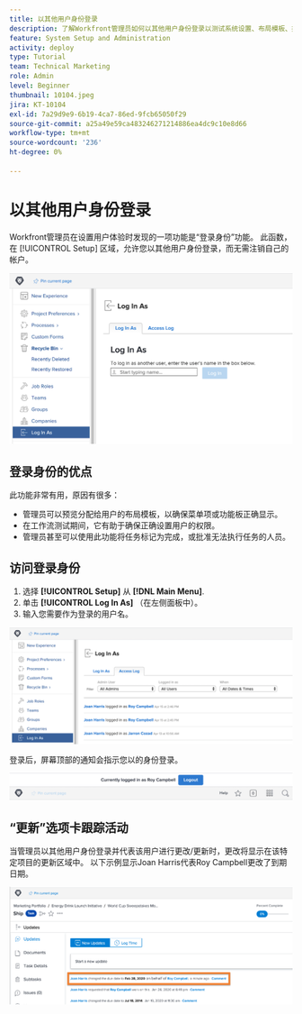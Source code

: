 ```yaml
---
title: 以其他用户身份登录
description: 了解Workfront管理员如何以其他用户身份登录以测试系统设置、布局模板、报告等。
feature: System Setup and Administration
activity: deploy
type: Tutorial
team: Technical Marketing
role: Admin
level: Beginner
thumbnail: 10104.jpeg
jira: KT-10104
exl-id: 7a29d9e9-6b19-4ca7-86ed-9fcb65050f29
source-git-commit: a25a49e59ca483246271214886ea4dc9c10e8d66
workflow-type: tm+mt
source-wordcount: '236'
ht-degree: 0%

---
```


# 以其他用户身份登录

Workfront管理员在设置用户体验时发现的一项功能是“登录身份”功能。 此函数，在 [!UICONTROL Setup] 区域，允许您以其他用户身份登录，而无需注销自己的帐户。

![[!UICONTROL Log In As] 页面位置 [!UICONTROL Setup] 区域](assets/admin-fund-log-in-as-1.png)

## 登录身份的优点

此功能非常有用，原因有很多：

* 管理员可以预览分配给用户的布局模板，以确保菜单项或功能板正确显示。
* 在工作流测试期间，它有助于确保正确设置用户的权限。
* 管理员甚至可以使用此功能将任务标记为完成，或批准无法执行任务的人员。

## 访问登录身份

1. 选择 **[!UICONTROL Setup]** 从 **[!DNL Main Menu]**.
1. 单击 **[!UICONTROL Log In As]** （在左侧面板中）。
1. 输入您需要作为登录的用户名。

![[!UICONTROL Access Log] 选项卡 [!UICONTROL Log In As] 页面](assets/admin-fund-log-in-as-3.png)

登录后，屏幕顶部的通知会指示您以的身份登录。

![[!UICONTROL Currently logged in as] 顶部消息 [!DNL Workfront] 窗口](assets/admin-fund-log-in-as-2.png)

## “更新”选项卡跟踪活动

当管理员以其他用户身份登录并代表该用户进行更改/更新时，更改将显示在该特定项目的更新区域中。 以下示例显示Joan Harris代表Roy Campbell更改了到期日期。

![[!UICONTROL Updates] 部分](assets/admin-fund-log-in-as-4.png)
